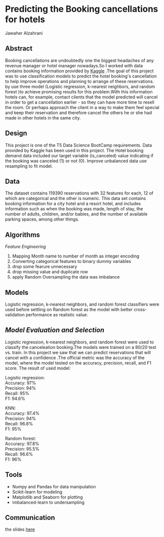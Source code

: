 # Predicting the Booking cancellations for hotels <br>
Jawaher Alzahrani <br>

## Abstract <br>
Booking cancellations are undoubtedly one the biggest headaches of any revenue manager or hotel manager nowadays.So I worked with data contains booking information provided by [Kaggle](https://www.kaggle.com/jessemostipak/hotel-booking-demand/code) .The goal of this project was to use classification models to predict  the hotel booking's cancellation to help improve operations and  planning to arrange of these reservations. by use three model (Logistic regression, k-nearest neighbors, and random forest )to achieve promising results for this problem.With this information hotels can, for example, contact clients that the model predicted will cancel in order to get a cancellation earlier - so they can have more time to resell the room. Or perhaps approach the client in a way to make them feel special and keep their reservation and therefore cancel the others he or she had made in other hotels in the same city.<br>
## Design<br>
This project is one of the T5 Data Science BootCamp requirements. Data provided by Kaggle has been used in this project. The Hotel booking demand data included our target variable (is_canceled) value indicating if the booking was canceled (1) or not (0). Improve unbalanced data use resampling to fit model.<br>
## Data <br>
The dataset contains 119390 reservations with 32 features for each, 12 of which are categorical and  the other is numeric. 
This data set contains booking information for a city hotel and a resort hotel, and includes information such as when the booking was made, length of stay, the number of adults, children, and/or babies, and the number of available parking spaces, among other things.<br>

## Algorithms <br>

*Feature Engineering* <br>
1. Mapping Month name to number of month as  integer encoding<br>
2. Converting categorical features to binary dummy variables <br>
3. drop some fearure unnecessary <br>
4. drop missing value and duplicate row <br>
5. apply Random Oversampling the data was imbalance <br>

## Models <br>
  
Logistic regression, k-nearest neighbors, and random forest classifiers were used before settling on Random forest as the model with  better cross-validation performance as realistic value. <br>
## *Model Evaluation and Selection* <br>
  
Logistic regression, k-nearest neighbors, and random forest were used to classify the canceleation booking.The models were trained on a 80/20 test vs. train. In this project we saw that we can predict reservations that will cancel with a confidence .The official metric was the accuracy of the model, where the model tested on the accuracy, precision, recall, and F1 score. The result of used model:<br>

Logistic regression:<br>
Accuracy: 97% <br>
Precision: 94% <br>
Recall: 95% <br>
F1: 94.6% <br>

KNN: <br>
Accuracy: 97.4% <br>
Precision: 94% <br>
Recall: 96.8% <br>
F1: 95% <br>

Random forest: <br>
Accuracy: 97.8% <br>
Precision: 95.5% <br>
Recall: 96.6% <br>
F1: 96% <br>


## Tools <br>
- Numpy and Pandas for data manipulation <br>
- Scikit-learn for modeling <br>
- Matplotlib and Seaborn for plotting <br>
- imbalanced-learn to undersampling  <br>

## Communication <br>
the slides  [here](https://github.com/JawaherJamaan/hotel-booking-Data-Science/blob/main/Final/Presentation%20-%20Hotel%20Booking%20Cancelation.pdf)


